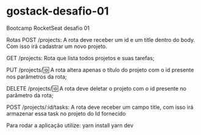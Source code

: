 # gostack-desafio-01
Bootcamp RocketSeat desafio 01

Rotas
POST /projects: A rota deve receber um id e um title dentro do body. Com isso irá cadastrar um novo projeto.

GET /projects: Rota que lista todos projetos e suas tarefas;

PUT /projects/:id: A rota altera apenas o título do projeto com o id presente nos parâmetros da rota;

DELETE /projects/:id: A rota deve deletar o projeto com o id presente no parâmetro da rota;

POST /projects/:id/tasks: A rota deve receber um campo title, com isso irá armazenar essa task no projeto do Id fornecido

Para rodar a aplicação utilize:
yarn install
yarn dev
